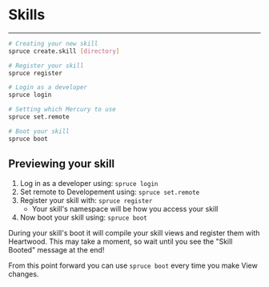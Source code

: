 # Skills
****
```bash
# Creating your new skill
spruce create.skill [directory]

# Register your skill
spruce register

# Login as a developer
spruce login

# Setting which Mercury to use
spruce set.remote

# Boot your skill
spruce boot

```

## Previewing your skill

1. Log in as a developer using: `spruce login`
2. Set remote to Developement using: `spruce set.remote`
3. Register your skill with: `spruce register`
    * Your skill's namespace will be how you access your skill
3. Now boot your skill using: `spruce boot`

During your skill's boot it will compile your skill views and register them with Heartwood. This may take a moment, so wait until you see the "Skill Booted" message at the end!

From this point forward you can use `spruce boot` every time you make View changes.